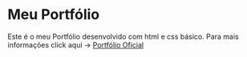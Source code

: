 # Meu Portfólio 

Este é o meu Portfólio desenvolvido com html e css básico. Para mais informações click aqui -> <a href="https://santosdlaysa.github.io/Portfolio-oficial/" target="_blank">Portfólio Oficial</a>
